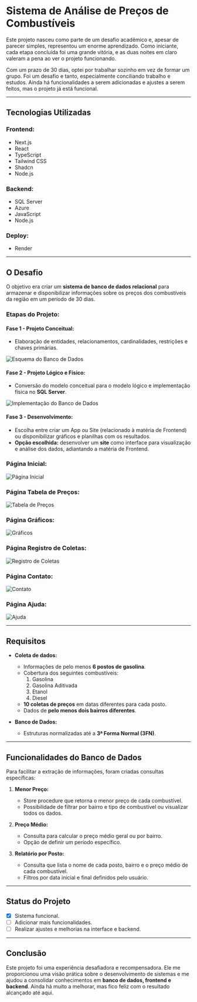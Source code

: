 # Sistema de Análise de Preços de Combustíveis

Este projeto nasceu como parte de um desafio acadêmico e, apesar de parecer simples, representou um enorme aprendizado. Como iniciante, cada etapa concluída foi uma grande vitória, e as duas noites em claro valeram a pena ao ver o projeto funcionando. 

Com um prazo de 30 dias, optei por trabalhar sozinho em vez de formar um grupo. Foi um desafio e tanto, especialmente conciliando trabalho e estudos. Ainda há funcionalidades a serem adicionadas e ajustes a serem feitos, mas o projeto já está funcional.

---

## Tecnologias Utilizadas

### Frontend:
- Next.js
- React
- TypeScript
- Tailwind CSS
- Shadcn
- Node.js

### Backend:
- SQL Server
- Azure
- JavaScript
- Node.js

### Deploy:
- Render

---

## O Desafio

O objetivo era criar um **sistema de banco de dados relacional** para armazenar e disponibilizar informações sobre os preços dos combustíveis da região em um período de 30 dias. 

### Etapas do Projeto:

#### **Fase 1 - Projeto Conceitual:**
- Elaboração de entidades, relacionamentos, cardinalidades, restrições e chaves primárias.

![Esquema do Banco de Dados](https://media.licdn.com/dms/image/v2/D4D22AQF0QuzKuwIXxg/feedshare-shrink_2048_1536/feedshare-shrink_2048_1536/0/1727047823042?e=1734566400&v=beta&t=e_Fw99QFP9PO3SXMUrLqP2Gz11GuKrAcazlmj3JCpO0)

#### **Fase 2 - Projeto Lógico e Físico:**
- Conversão do modelo conceitual para o modelo lógico e implementação física no **SQL Server**.

![Implementação do Banco de Dados](https://media.licdn.com/dms/image/v2/D4D22AQHAJetlBEW0Hw/feedshare-shrink_2048_1536/feedshare-shrink_2048_1536/0/1727047823009?e=1734566400&v=beta&t=y_sYJKZEh_Ig9slk7LYeOS0scyqp2lm39atrZrW32_o)

#### **Fase 3 - Desenvolvimento:**
- Escolha entre criar um App ou Site (relacionado à matéria de Frontend) ou disponibilizar gráficos e planilhas com os resultados.
- **Opção escolhida:** desenvolver um **site** como interface para visualização e análise dos dados, adiantando a matéria de Frontend.

### **Página Inicial:**
![Página Inicial](https://i.imgur.com/cOvnx2J.png)

### **Página Tabela de Preços:**
![Tabela de Preços](https://i.imgur.com/8mtlcJA.png)

### **Página Gráficos:**
![Gráficos](https://i.imgur.com/6WuuSJJ.png)

### **Página Registro de Coletas:**
![Registro de Coletas](https://i.imgur.com/2pRou7N.png)

### **Página Contato:**
![Contato](https://i.imgur.com/73Q61lB.png)

### **Página Ajuda:**
![Ajuda](https://i.imgur.com/MZ3hJeR.png)

---

## Requisitos

- **Coleta de dados:**
  - Informações de pelo menos **6 postos de gasolina**.
  - Cobertura dos seguintes combustíveis:
    1. Gasolina
    2. Gasolina Aditivada
    3. Etanol
    4. Diesel
  - **10 coletas de preços** em datas diferentes para cada posto.
  - Dados de **pelo menos dois bairros diferentes**.

- **Banco de Dados:**
  - Estruturas normalizadas até a **3ª Forma Normal (3FN)**.

---

## Funcionalidades do Banco de Dados

Para facilitar a extração de informações, foram criadas consultas específicas:

1. **Menor Preço:**
   - Store procedure que retorna o menor preço de cada combustível.
   - Possibilidade de filtrar por bairro e tipo de combustível ou visualizar todos os dados.

2. **Preço Médio:**
   - Consulta para calcular o preço médio geral ou por bairro.
   - Opção de definir um período específico.

3. **Relatório por Posto:**
   - Consulta que lista o nome de cada posto, bairro e o preço médio de cada combustível.
   - Filtros por data inicial e final definidos pelo usuário.

---

## Status do Projeto

- [x] Sistema funcional.
- [ ] Adicionar mais funcionalidades.
- [ ] Realizar ajustes e melhorias na interface e backend.

---

## Conclusão

Este projeto foi uma experiência desafiadora e recompensadora. Ele me proporcionou uma visão prática sobre o desenvolvimento de sistemas e me ajudou a consolidar conhecimentos em **banco de dados, frontend e backend**. Ainda há muito a melhorar, mas fico feliz com o resultado alcançado até aqui.
